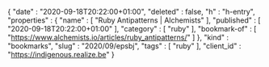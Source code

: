 {
  "date" : "2020-09-18T20:22:00+01:00",
  "deleted" : false,
  "h" : "h-entry",
  "properties" : {
    "name" : [ "Ruby Antipatterns | Alchemists" ],
    "published" : [ "2020-09-18T20:22:00+01:00" ],
    "category" : [ "ruby" ],
    "bookmark-of" : [ "https://www.alchemists.io/articles/ruby_antipatterns/" ]
  },
  "kind" : "bookmarks",
  "slug" : "2020/09/epsbj",
  "tags" : [ "ruby" ],
  "client_id" : "https://indigenous.realize.be"
}
